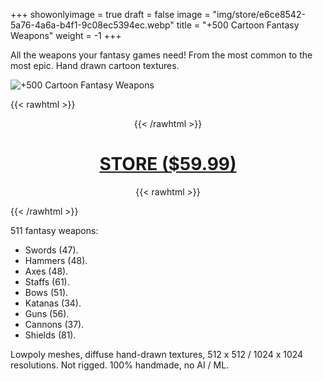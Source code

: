 +++
showonlyimage = true
draft = false
image = "img/store/e6ce8542-5a76-4a6a-b4f1-9c08ec5394ec.webp"
title = "+500 Cartoon Fantasy Weapons"
weight = -1
+++

All the weapons your fantasy games need! From the most common to the most epic. Hand drawn cartoon textures.
<!--more-->

![+500 Cartoon Fantasy Weapons](/img/store/e6ce8542-5a76-4a6a-b4f1-9c08ec5394ec.webp)

{{< rawhtml >}}<center>{{< /rawhtml >}}
# [STORE ($59.99)](https://assetstore.unity.com/packages/3d/props/weapons/cartoon-fantasy-weapons-bundle-500-257764)
{{< rawhtml >}}</center>{{< /rawhtml >}}

511 fantasy weapons:
* Swords (47).
* Hammers (48).
* Axes (48).
* Staffs (61).
* Bows (51).
* Katanas (34).
* Guns (56).
* Cannons (37).
* Shields (81).

Lowpoly meshes, diffuse hand-drawn textures, 512 x 512 / 1024 x 1024 resolutions. Not rigged. 100% handmade, no AI / ML.